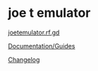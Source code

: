 # joe t emulator

[joetemulator.rf.gd](https://joetemulator.rf.gd)

[Documentation/Guides](https://github.com/joethun/joetwebemulator/wiki/Documentation-%7C-Guides)

[Changelog](https://github.com/joethun/joetwebemulator/wiki/Changelog)
